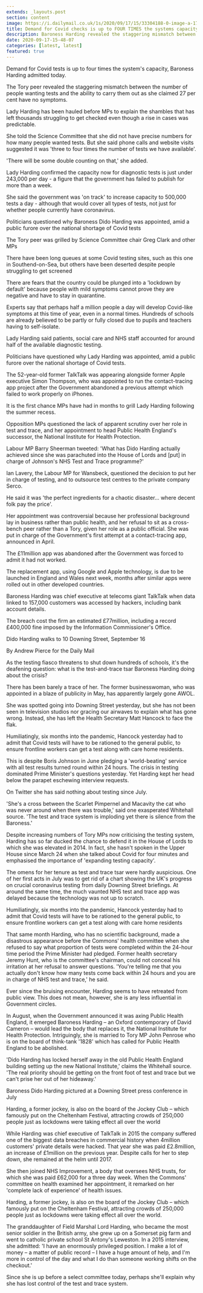 ```yaml
---
extends: _layouts.post
section: content
image: https://i.dailymail.co.uk/1s/2020/09/17/15/33304188-0-image-a-17_1600353505731.jpg 
title: Demand for Covid checks is up to FOUR TIMES the systems capacity 
description: Baroness Harding revealed the staggering mismatch between the number of people wanting tests and the ability to carry them out as she claimed 27 per cent have no symptoms. 
date: 2020-09-17-15-48-07 
categories: [latest, latest] 
featured: true 
--- 
```

Demand for Covid tests is up to four times the system's capacity, Baroness Harding admitted today.  

The Tory peer revealed the staggering mismatch between the number of people wanting tests and the ability to carry them out as she claimed 27 per cent have no symptoms.

Lady Harding has been hauled before MPs to explain the shambles that has left thousands struggling to get checked even though a rise in cases was predictable.

She told the Science Committee that she did not have precise numbers for how many people wanted tests. But she said phone calls and website visits suggested it was 'three to four times the number of tests we have available'.

'There will be some double counting on that,' she added. 

Lady Harding confirmed the capacity now for diagnostic tests is just under 243,000 per day - a figure that the government has failed to publish for more than a week.  

She said the government was 'on track' to increase capacity to 500,000 tests a day - although that would cover all types of tests, not just for whether people currently have coronavirus.   

Politicians questioned why Baroness Dido Harding was appointed, amid a public furore over the national shortage of Covid tests

The Tory peer was grilled by Science Committee chair Greg Clark and other MPs



There have been long queues at some Covid testing sites, such as this one in Southend-on-Sea, but others have been deserted despite people struggling to get screened

There are fears that the country could be plunged into a 'lockdown by default' because people with mild symptoms cannot prove they are negative and have to stay in quarantine.

Experts say that perhaps half a million people a day will develop Covid-like symptoms at this time of year, even in a normal times. Hundreds of schools are already believed to be partly or fully closed due to pupils and teachers having to self-isolate. 

Lady Harding said patients, social care and NHS staff accounted for around half of the available diagnostic testing. 

Politicians have questioned why Lady Harding was appointed, amid a public furore over the national shortage of Covid tests. 

The 52-year-old former TalkTalk was appearing alongside former Apple executive Simon Thompson, who was appointed to run the contact-tracing app project after the Government abandoned a previous attempt which failed to work properly on iPhones.

It is the first chance MPs have had in months to grill Lady Harding following the summer recess.  

Opposition MPs questioned the lack of apparent scrutiny over her role in test and trace, and her appointment to head Public Health England's successor, the National Institute for Health Protection.

Labour MP Barry Sheerman tweeted: 'What has Dido Harding actually achieved since she was parachuted into the House of Lords and [put] in charge of Johnson's NHS Test and Trace programme?'

Ian Lavery, the Labour MP for Wansbeck, questioned the decision to put her in charge of testing, and to outsource test centres to the private company Serco.

He said it was 'the perfect ingredients for a chaotic disaster... where decent folk pay the price'.

Her appointment was controversial because her professional background lay in business rather than public health, and her refusal to sit as a cross-bench peer rather than a Tory, given her role as a public official. She was put in charge of the Government's first attempt at a contact-tracing app, announced in April.

The £11million app was abandoned after the Government was forced to admit it had not worked.

The replacement app, using Google and Apple technology, is due to be launched in England and Wales next week, months after similar apps were rolled out in other developed countries.

Baroness Harding was chief executive at telecoms giant TalkTalk when data linked to 157,000 customers was accessed by hackers, including bank account details.

The breach cost the firm an estimated £77million, including a record £400,000 fine imposed by the Information Commissioner's Office.

Dido Harding walks to 10 Downing Street, September 16

By Andrew Pierce for the Daily Mail 

As the testing fiasco threatens to shut down hundreds of schools, it's the deafening question: what is the test-and-trace tsar Baroness Harding doing about the crisis?

There has been barely a trace of her. The former businesswoman, who was appointed in a blaze of publicity in May, has apparently largely gone AWOL.

She was spotted going into Downing Street yesterday, but she has not been seen in television studios nor gracing our airwaves to explain what has gone wrong. Instead, she has left the Health Secretary Matt Hancock to face the flak.

Humiliatingly, six months into the pandemic, Hancock yesterday had to admit that Covid tests will have to be rationed to the general public, to ensure frontline workers can get a test along with care home residents.

This is despite Boris Johnson in June pledging a 'world-beating' service with all test results turned round within 24 hours. The crisis in testing dominated Prime Minister's questions yesterday. Yet Harding kept her head below the parapet eschewing interview requests.

On Twitter she has said nothing about testing since July.

'She's a cross between the Scarlet Pimpernel and Macavity the cat who was never around when there was trouble,' said one exasperated Whitehall source. 'The test and trace system is imploding yet there is silence from the Baroness.'

Despite increasing numbers of Tory MPs now criticising the testing system, Harding has so far ducked the chance to defend it in the House of Lords to which she was elevated in 2014. In fact, she hasn't spoken in the Upper House since March 24 when she talked about Covid for four minutes and emphasised the importance of 'expanding testing capacity'. 

The omens for her tenure as test and trace tsar were hardly auspicious. One of her first acts in July was to get rid of a chart showing the UK's progress on crucial coronavirus testing from daily Downing Street briefings. At around the same time, the much vaunted NHS test and trace app was delayed because the technology was not up to scratch.

Humiliatingly, six months into the pandemic, Hancock yesterday had to admit that Covid tests will have to be rationed to the general public, to ensure frontline workers can get a test along with care home residents

That same month Harding, who has no scientific background, made a disastrous appearance before the Commons' health committee when she refused to say what proportion of tests were completed within the 24-hour time period the Prime Minister had pledged. Former health secretary Jeremy Hunt, who is the committee's chairman, could not conceal his irritation at her refusal to answer questions. 'You're telling me that you actually don't know how many tests come back within 24 hours and you are in charge of NHS test and trace,' he said.

Ever since the bruising encounter, Harding seems to have retreated from public view. This does not mean, however, she is any less influential in Government circles.

In August, when the Government announced it was axing Public Health England, it emerged Baroness Harding – an Oxford contemporary of David Cameron – would lead the body that replaces it, the National Institute for Health Protection. Intriguingly, she is married to Tory MP John Penrose who is on the board of think-tank '1828' which has called for Public Health England to be abolished.

'Dido Harding has locked herself away in the old Public Health England building setting up the new National Institute,' claims the Whitehall source. 'The real priority should be getting on the front foot of test and trace but we can't prise her out of her hideaway.'

Baroness Dido Harding pictured at a Downing Street press conference in July 

Harding, a former jockey, is also on the board of the Jockey Club – which famously put on the Cheltenham Festival, attracting crowds of 250,000 people just as lockdowns were taking effect all over the world 

While Harding was chief executive of TalkTalk in 2015 the company suffered one of the biggest data breaches in commercial history when 4million customers' private details were hacked. That year she was paid £2.8million, an increase of £1million on the previous year. Despite calls for her to step down, she remained at the helm until 2017.

She then joined NHS Improvement, a body that oversees NHS trusts, for which she was paid £62,000 for a three day week. When the Commons' committee on health examined her appointment, it remarked on her 'complete lack of experience' of health issues.

Harding, a former jockey, is also on the board of the Jockey Club – which famously put on the Cheltenham Festival, attracting crowds of 250,000 people just as lockdowns were taking effect all over the world.

The granddaughter of Field Marshal Lord Harding, who became the most senior soldier in the British army, she grew up on a Somerset pig farm and went to catholic private school St Antony's Leweston. In a 2015 interview, she admitted: 'I have an enormously privileged position. I make a lot of money – a matter of public record – I have a huge amount of help, and I'm more in control of the day and what I do than someone working shifts on the checkout.'

Since she is up before a select committee today, perhaps she'll explain why she has lost control of the test and trace system.

